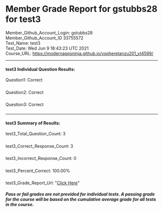 # Member Grade Report for gstubbs28 for test3  
   
Member_Github_Account_Login: gstubbs28  
Member_Github_Account_ID 33755572  
Test_Name: test3  
Test_Date: Wed Jun  9 18:43:23 UTC 2021  
Course_URL: https://modernappsninja.github.io/vspheretanzu201_vt4599/  
   
---  
#### test3 Individual Question Results:  
Question1: Correct  
#####  
Question2: Correct  
#####  
Question3: Correct  
#####  
---  
#### test3 Summary of Results:  
test3_Total_Question_Count: 3  
#####  
test3_Correct_Response_Count: 3  
#####  
test3_Incorrect_Response_Count: 0  
#####  
test3_Percent_Correct: 100.00%  
#####  
test3_Grade_Report_Url: "[Click Here](https://github.com/modernappsninjas/gstubbs28/blob/main/static/userdata/courses/vspheretanzu201_vt4599/grade_report.pr220.test3.md)"
##### Pass or fail grades are not provided for individual tests. A passing grade for the course will be based on the cumulative average grade for all tests in the course.  

